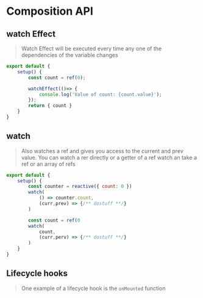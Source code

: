 # Composition API

## watch Effect

> Watch Effect will be executed every time any one of the dependencies of the variable changes

```js
export default {
    setup() {
        const count = ref(0);

        watchEffect(()=> {
            console.log('Value of count: {count.value}');
        });
        return { count }
    }
} 
```

## watch

> Also watches a ref and gives you access to the current and prev value. You can watch a rer directly or a getter of a ref
> watch an take a ref or an array of refs

```js
export default {
    setup() {
        const counter = reactive({ count: 0 })
        watch(
            () => counter.count,
            (curr,prev) => {/** dostuff **/}
        ) 

        const count = ref(0
        watch(
            count,
            (curr,perv) => {/** dostuff **/}
        )
    }
}
```

## Lifecycle hooks

> One example of a lifecycle hook is the `onMounted` function

